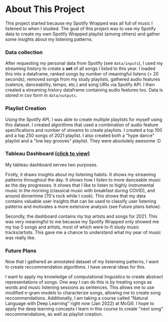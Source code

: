 # About This Project

This project started because my Spotify Wrapped was all full of music I listened to when I studied. The goal of this project was to use my Spotify data to 
create my own Spotify Wrapped playlist (among others) and gather some insights about my listening patterns.

### Data collection

After requesting my personal data from Spotify (see `data/inputs`), I used my streaming history to create a **set** of all songs I listed to this year. I loaded this into a dataframe, ranked songs by number of meaningful listens (> 20 seconds), removed songs from my study playlists, gathered audio features (valence, danceability, tempo, etc.) and song URIs via Spotify API. I then created a streaming history dataframe containing audio features too. Data is stored in csv form in `data/outputs`.

### Playlist Creation

Using the Spotify API, I was able to create multiple playlists for myself using this dataset. I created algorithms that used a combination of audio feature specifications and number of streams to create playlists. I created a top 100 and a top 250 songs of 2021 playlist. I also created both a "hype dance" playlist and a "low key grooves" playlist. They were absolutely awesome :D

### Tableau Dashboard [(click to view)](https://public.tableau.com/app/profile/robbie6107/viz/HarnessingMySpotifyData/Dashboard1)

My tableau dashboard serves two purposes. 

Firstly, it draws insights about my listening habits. It shows my streaming patterns throughout the day. It shows how I listen to more danceable music as the day progresses. It shows that I like to listen to highly instrumental music in the morning (classical music with breakfast during COVID), and around dinnertime (70's rock while I cook). This shows that my data contains valuable user insights that can be used to classify user listening patterns and motivates a more extensive analysis (see Future plans below).

Secondly, the dashboard contains my top artists and songs for 2021. This was very meaningful to me because my Spotify Wrapped only showed me my top 5 songs and artists, most of which were lo-fi study music tracks/artists. This gave me a chance to understand what my year of music was really like.


### Future Plans

Now that I gathered an annotated dataset of my listeneing patterns, I want to create reccommendation algorithms. I have several ideas for this. 

I want to apply my knowledge of computational linguistics to create abstract representations of songs. One way I can do this is by treating songs as words and music listening sessions as sentences. This allows me to use modified n-gram models to characterize songs, allowing me to create song reccommendations. Additionally, I am taking a course called "Natural Language with Deep Learning" right now (Jan 2022) at McGill. I hope to apply the deep learning concepts I learn in this course to create "next song" reccommendations, as well as playlist creation.




